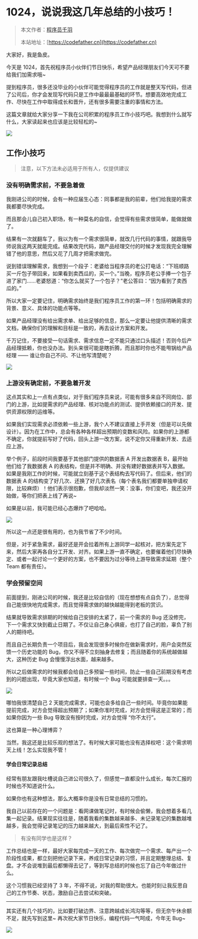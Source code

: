 # 1024，说说我这几年总结的小技巧！

> 本文作者：[程序员千羽](https://yuyuanweb.feishu.cn/wiki/Abldw5WkjidySxkKxU2cQdAtnah)
>
> 本站地址：[https://codefather.cn](https://codefather.cn)

大家好，我是鱼皮。

今天是 1024，首先祝程序员小伙伴们节日快乐，希望产品经理朋友们今天可不要给我们加需求哦~

提到程序员，很多还没毕业的小伙伴可能觉得程序员的工作就是整天写代码，但进了公司后，你才会发现写代码只是工作中最最最基础的环节。想要高效地完成工作、尽快在工作中取得成长和晋升，还有很多需要注重的事情和方法。

这篇文章就给大家分享一下我在公司积累的程序员工作小技巧吧。我想到什么就写什么，大家读起来也应该是比较轻松的~

![](https://pic.yupi.icu/5563/202311060926957.png)

## 工作小技巧

> 注意，以下方法未必适用于所有人，仅提供建议

### 没有明确需求前，不要急着做

我刚进公司的时候，会有一种应届生心态：同事都是我的前辈，他们给我提的需求我都要尽快完成。

而且那会儿自己初入职场，有一种莫名的自信，会觉得有些需求很简单，能做就做了。

结果有一次就翻车了，我以为有一个需求很简单，就改几行代码的事情，就跟我导师说我这两天就能完成。结果改完代码，跟产品经理交付的时候才发现我完全理解错了他的意思，然后又花了几周才把需求做完。

说到错误理解需求，我想到一个段子：老婆给当程序员的老公打电话：“下班顺路买一斤包子带回来，如果看到卖西瓜的，买一个。”当晚，程序员老公手捧一个包子进了家门……老婆怒道：“你怎么就买了一个包子？”老公答曰：“因为看到了卖西瓜的。”

所以大家一定要记住，明确需求始终是我们程序员工作的第一环！包括明确需求的背景、意义、具体的功能点等等。

如果产品经理没有给出需求单、给出足够的信息，那么一定要让他提供清晰的需求文档，确保你们的理解和目标是一致的，再去设计方案和开发。

千万记住，不要接受一句话需求、需求信息一定不能只通过口头描述！否则今后产品经理抵赖，你也没办法。到头来很可能是瞎折腾，而且那时你也不能甩锅给产品经理 —— 谁让你自己不问、不让他写清楚呢？

![](https://pic.yupi.icu/5563/202311060926964.png)

### 上游没有确定前，不要急着开发

这点其实和上一点有点类似，对于我们程序员来说，可能有很多来自不同岗位、部门的上游，比如提需求的产品经理、核对功能点的测试、提供依赖接口的开发、提供资源权限的运维等。

如果我们实现需求必须依赖一些上游，我个人不建议直接上手开发（但是可以先做设计）。因为在工作中，总会有各种各样超出预期的变数和风险。如果你的上游都不确定，你就提前写好了代码，回头上游一改方案，说不定你又得重新开发、去适应上游。

举个例子，前段时间我要基于其他部门提供的数据表 A 开发出数据表 B，最开始他们给了我数据表 A 的表结构，但是并不明确、并没有建好数据表并写入数据。如果是我刚工作的时候，可能就立刻基于这个表结构去写代码了。但后来，他们的数据表 A 的结构变了好几次、还换了好几次表名（每个表名我们都要单独申请权限，比较麻烦）！他们表示很抱歉，但我却淡然一笑：没事，你们变吧，我还没开始做，等你们把表上线了再说~

如果是以前，我可能已经心态爆炸了吧哈哈。

![](https://pic.yupi.icu/5563/202311060926696.png)

所以这一点还是很有用的，也为我节省了不少时间。

但是，对于紧急需求，最好还是开会拉着所有上游同学一起核对，把方案先定下来，然后大家再各自分工开发、对齐。如果上游一直不确定，也要催着他们尽快确定、或者一起讨论一个更好的方案，也不要因为过分等待上游导致需求延期（整个 Team 都有责任）。

### 学会预留空间

前面提到，刚进公司的时候，我还是比较自信的（现在想想有点自负了），总觉得自己能很快地完成需求，而且觉得需求做的越快越能得到老板的赏识。

结果就导致需求排期的时候给自己安排的太紧了，前一个需求的 Bug 还没修完，下一个需求又快到截止日期了。不仅让自己身心俱疲，也打了自己的脸，辜负了别人的期待吧。

而且自己长期负责一个项目后，我会发现很多时候你在做新需求时，用户会突然反馈一个历史功能的 Bug，你又不得不立刻抽身去修复；而且随着你的系统越做越大，这种历史 Bug 会慢慢浮出水面，越来越多。

所以之后做需求的时候我都会给自己多预留一些时间，防止一些自己前期没有考虑到的问题出现，毕竟大家也知道，有时候一个 Bug 可能就要排查一天。。。

![](https://pic.yupi.icu/5563/202311060926922.png)

哪怕我很清楚自己 2 天能完成需求，可能也会多给自己一些时间。毕竟你如果能提前完成，对方会觉得超出预期了；如果你准时完成，对方会觉得这是正常的；而如果你因为一些 Bug 导致没有按时完成，对方会觉得 “你不太行”。

这也算是一种心理博弈？

当然，我这还是比较乐观的想法了。有时候大家可能也没有选择权吧：这个需求明天上线！怎么实现我不管！

#### 学会日常记录总结

经常有朋友跟我吐槽说自己进公司很久了，但感觉一直都没什么成长，每次汇报的时候也不知道说什么。

如果你也有这种想法，那么大概率你是没有日常总结的习惯的。

我自己以前存在的一个问题是：看网课做笔记时，有时候会偷懒，我会想着多看几集一起记录。结果现实往往是，随着我看的集数越来越多、未记录笔记的集数越堆越多，我会觉得记录笔记的压力越来越大，到最后索性不记了。

> 有没有同学也是这样？

工作总结也是一样，最好大家每完成一天的工作、每次做完一个需求、每产出一个阶段性成果，都立刻把他记录下来，养成日常记录的习惯，并且定期整理总结、复盘。才不会说堆到最后都懒得去记了，等到写总结的时候也忘了自己今年做过什么。

这个习惯我已经坚持了 3 年，不得不说，对我的帮助很大。也能时刻让我反思自己的工作节奏、状态，激励自己去尝试和突破。

------

其实还有几个技巧的，比如要打破边界、注意跨越成长鸿沟等等，但无奈午休余额不足，就先写到这里~ 再次祝大家节日快乐，编程代码一气呵成，今年无 Bug~

![](https://pic.yupi.icu/5563/202311060926745.png)